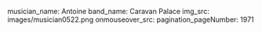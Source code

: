 musician_name: Antoine
band_name: Caravan Palace
img_src: images/musician0522.png
onmouseover_src: 
pagination_pageNumber: 1971